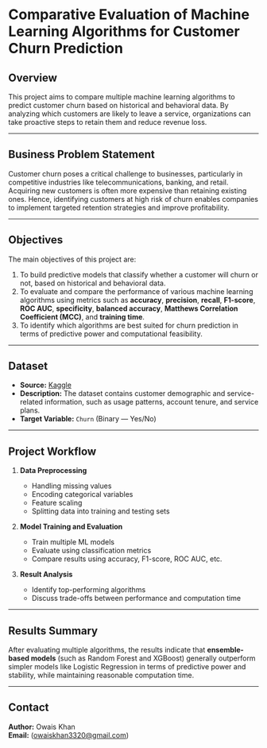 # Comparative Evaluation of Machine Learning Algorithms for Customer Churn Prediction

##  Overview
This project aims to compare multiple machine learning algorithms to predict customer churn based on historical and behavioral data. By analyzing which customers are likely to leave a service, organizations can take proactive steps to retain them and reduce revenue loss.

---

##  Business Problem Statement
Customer churn poses a critical challenge to businesses, particularly in competitive industries like telecommunications, banking, and retail. Acquiring new customers is often more expensive than retaining existing ones. Hence, identifying customers at high risk of churn enables companies to implement targeted retention strategies and improve profitability.

---

##  Objectives
The main objectives of this project are:

1. To build predictive models that classify whether a customer will churn or not, based on historical and behavioral data.  
2. To evaluate and compare the performance of various machine learning algorithms using metrics such as **accuracy**, **precision**, **recall**, **F1-score**, **ROC AUC**, **specificity**, **balanced accuracy**, **Matthews Correlation Coefficient (MCC)**, and **training time**.  
3. To identify which algorithms are best suited for churn prediction in terms of predictive power and computational feasibility.

---

##  Dataset
- **Source:** [Kaggle](https://www.kaggle.com/)  
- **Description:** The dataset contains customer demographic and service-related information, such as usage patterns, account tenure, and service plans.  
- **Target Variable:** `Churn` (Binary — Yes/No)

---

##  Project Workflow
1. **Data Preprocessing**  
   - Handling missing values  
   - Encoding categorical variables  
   - Feature scaling  
   - Splitting data into training and testing sets  

2. **Model Training and Evaluation**  
   - Train multiple ML models  
   - Evaluate using classification metrics  
   - Compare results using accuracy, F1-score, ROC AUC, etc.  

3. **Result Analysis**  
   - Identify top-performing algorithms  
   - Discuss trade-offs between performance and computation time  

---


## Results Summary
After evaluating multiple algorithms, the results indicate that **ensemble-based models** (such as Random Forest and XGBoost) generally outperform simpler models like Logistic Regression in terms of predictive power and stability, while maintaining reasonable computation time.

---

##  Contact
**Author:** Owais Khan  
**Email:** (owaiskhan3320@gmail.com)  

